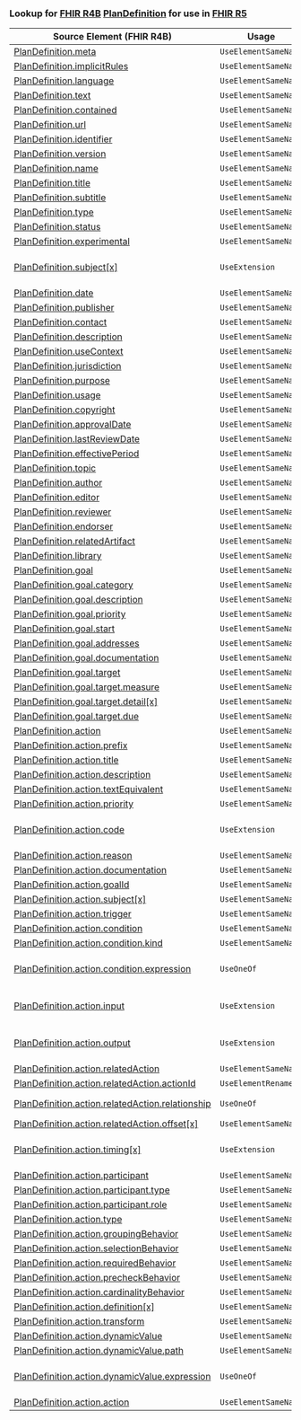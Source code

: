### Lookup for [FHIR R4B](https://hl7.org/fhir/R4B/) [PlanDefinition](https://hl7.org/fhir/R4B/PlanDefinition.html) for use in [FHIR R5](https://hl7.org/fhir/R5/)

| Source Element (FHIR R4B) | Usage | Target |
| -------------- | ----- | ------ |
| [PlanDefinition.meta](https://hl7.org/fhir/R4B/PlanDefinition.html#resource) | `UseElementSameName` | [PlanDefinition.meta](https://hl7.org/fhir/R5/PlanDefinition.html#resource) |
| [PlanDefinition.implicitRules](https://hl7.org/fhir/R4B/PlanDefinition.html#resource) | `UseElementSameName` | [PlanDefinition.implicitRules](https://hl7.org/fhir/R5/PlanDefinition.html#resource) |
| [PlanDefinition.language](https://hl7.org/fhir/R4B/PlanDefinition.html#resource) | `UseElementSameName` | [PlanDefinition.language](https://hl7.org/fhir/R5/PlanDefinition.html#resource) |
| [PlanDefinition.text](https://hl7.org/fhir/R4B/PlanDefinition.html#resource) | `UseElementSameName` | [PlanDefinition.text](https://hl7.org/fhir/R5/PlanDefinition.html#resource) |
| [PlanDefinition.contained](https://hl7.org/fhir/R4B/PlanDefinition.html#resource) | `UseElementSameName` | [PlanDefinition.contained](https://hl7.org/fhir/R5/PlanDefinition.html#resource) |
| [PlanDefinition.url](https://hl7.org/fhir/R4B/PlanDefinition.html#resource) | `UseElementSameName` | [PlanDefinition.url](https://hl7.org/fhir/R5/PlanDefinition.html#resource) |
| [PlanDefinition.identifier](https://hl7.org/fhir/R4B/PlanDefinition.html#resource) | `UseElementSameName` | [PlanDefinition.identifier](https://hl7.org/fhir/R5/PlanDefinition.html#resource) |
| [PlanDefinition.version](https://hl7.org/fhir/R4B/PlanDefinition.html#resource) | `UseElementSameName` | [PlanDefinition.version](https://hl7.org/fhir/R5/PlanDefinition.html#resource) |
| [PlanDefinition.name](https://hl7.org/fhir/R4B/PlanDefinition.html#resource) | `UseElementSameName` | [PlanDefinition.name](https://hl7.org/fhir/R5/PlanDefinition.html#resource) |
| [PlanDefinition.title](https://hl7.org/fhir/R4B/PlanDefinition.html#resource) | `UseElementSameName` | [PlanDefinition.title](https://hl7.org/fhir/R5/PlanDefinition.html#resource) |
| [PlanDefinition.subtitle](https://hl7.org/fhir/R4B/PlanDefinition.html#resource) | `UseElementSameName` | [PlanDefinition.subtitle](https://hl7.org/fhir/R5/PlanDefinition.html#resource) |
| [PlanDefinition.type](https://hl7.org/fhir/R4B/PlanDefinition.html#resource) | `UseElementSameName` | [PlanDefinition.type](https://hl7.org/fhir/R5/PlanDefinition.html#resource) |
| [PlanDefinition.status](https://hl7.org/fhir/R4B/PlanDefinition.html#resource) | `UseElementSameName` | [PlanDefinition.status](https://hl7.org/fhir/R5/PlanDefinition.html#resource) |
| [PlanDefinition.experimental](https://hl7.org/fhir/R4B/PlanDefinition.html#resource) | `UseElementSameName` | [PlanDefinition.experimental](https://hl7.org/fhir/R5/PlanDefinition.html#resource) |
| [PlanDefinition.subject[x]](https://hl7.org/fhir/R4B/PlanDefinition.html#resource) | `UseExtension` | [http://hl7.org/fhir/4.3/StructureDefinition/extension-PlanDefinition.subject](StructureDefinition-ext-R4B-PlanDefinition.subject.html) |
| [PlanDefinition.date](https://hl7.org/fhir/R4B/PlanDefinition.html#resource) | `UseElementSameName` | [PlanDefinition.date](https://hl7.org/fhir/R5/PlanDefinition.html#resource) |
| [PlanDefinition.publisher](https://hl7.org/fhir/R4B/PlanDefinition.html#resource) | `UseElementSameName` | [PlanDefinition.publisher](https://hl7.org/fhir/R5/PlanDefinition.html#resource) |
| [PlanDefinition.contact](https://hl7.org/fhir/R4B/PlanDefinition.html#resource) | `UseElementSameName` | [PlanDefinition.contact](https://hl7.org/fhir/R5/PlanDefinition.html#resource) |
| [PlanDefinition.description](https://hl7.org/fhir/R4B/PlanDefinition.html#resource) | `UseElementSameName` | [PlanDefinition.description](https://hl7.org/fhir/R5/PlanDefinition.html#resource) |
| [PlanDefinition.useContext](https://hl7.org/fhir/R4B/PlanDefinition.html#resource) | `UseElementSameName` | [PlanDefinition.useContext](https://hl7.org/fhir/R5/PlanDefinition.html#resource) |
| [PlanDefinition.jurisdiction](https://hl7.org/fhir/R4B/PlanDefinition.html#resource) | `UseElementSameName` | [PlanDefinition.jurisdiction](https://hl7.org/fhir/R5/PlanDefinition.html#resource) |
| [PlanDefinition.purpose](https://hl7.org/fhir/R4B/PlanDefinition.html#resource) | `UseElementSameName` | [PlanDefinition.purpose](https://hl7.org/fhir/R5/PlanDefinition.html#resource) |
| [PlanDefinition.usage](https://hl7.org/fhir/R4B/PlanDefinition.html#resource) | `UseElementSameName` | [PlanDefinition.usage](https://hl7.org/fhir/R5/PlanDefinition.html#resource) |
| [PlanDefinition.copyright](https://hl7.org/fhir/R4B/PlanDefinition.html#resource) | `UseElementSameName` | [PlanDefinition.copyright](https://hl7.org/fhir/R5/PlanDefinition.html#resource) |
| [PlanDefinition.approvalDate](https://hl7.org/fhir/R4B/PlanDefinition.html#resource) | `UseElementSameName` | [PlanDefinition.approvalDate](https://hl7.org/fhir/R5/PlanDefinition.html#resource) |
| [PlanDefinition.lastReviewDate](https://hl7.org/fhir/R4B/PlanDefinition.html#resource) | `UseElementSameName` | [PlanDefinition.lastReviewDate](https://hl7.org/fhir/R5/PlanDefinition.html#resource) |
| [PlanDefinition.effectivePeriod](https://hl7.org/fhir/R4B/PlanDefinition.html#resource) | `UseElementSameName` | [PlanDefinition.effectivePeriod](https://hl7.org/fhir/R5/PlanDefinition.html#resource) |
| [PlanDefinition.topic](https://hl7.org/fhir/R4B/PlanDefinition.html#resource) | `UseElementSameName` | [PlanDefinition.topic](https://hl7.org/fhir/R5/PlanDefinition.html#resource) |
| [PlanDefinition.author](https://hl7.org/fhir/R4B/PlanDefinition.html#resource) | `UseElementSameName` | [PlanDefinition.author](https://hl7.org/fhir/R5/PlanDefinition.html#resource) |
| [PlanDefinition.editor](https://hl7.org/fhir/R4B/PlanDefinition.html#resource) | `UseElementSameName` | [PlanDefinition.editor](https://hl7.org/fhir/R5/PlanDefinition.html#resource) |
| [PlanDefinition.reviewer](https://hl7.org/fhir/R4B/PlanDefinition.html#resource) | `UseElementSameName` | [PlanDefinition.reviewer](https://hl7.org/fhir/R5/PlanDefinition.html#resource) |
| [PlanDefinition.endorser](https://hl7.org/fhir/R4B/PlanDefinition.html#resource) | `UseElementSameName` | [PlanDefinition.endorser](https://hl7.org/fhir/R5/PlanDefinition.html#resource) |
| [PlanDefinition.relatedArtifact](https://hl7.org/fhir/R4B/PlanDefinition.html#resource) | `UseElementSameName` | [PlanDefinition.relatedArtifact](https://hl7.org/fhir/R5/PlanDefinition.html#resource) |
| [PlanDefinition.library](https://hl7.org/fhir/R4B/PlanDefinition.html#resource) | `UseElementSameName` | [PlanDefinition.library](https://hl7.org/fhir/R5/PlanDefinition.html#resource) |
| [PlanDefinition.goal](https://hl7.org/fhir/R4B/PlanDefinition.html#resource) | `UseElementSameName` | [PlanDefinition.goal](https://hl7.org/fhir/R5/PlanDefinition.html#resource) |
| [PlanDefinition.goal.category](https://hl7.org/fhir/R4B/PlanDefinition.html#resource) | `UseElementSameName` | [PlanDefinition.goal.category](https://hl7.org/fhir/R5/PlanDefinition.html#resource) |
| [PlanDefinition.goal.description](https://hl7.org/fhir/R4B/PlanDefinition.html#resource) | `UseElementSameName` | [PlanDefinition.goal.description](https://hl7.org/fhir/R5/PlanDefinition.html#resource) |
| [PlanDefinition.goal.priority](https://hl7.org/fhir/R4B/PlanDefinition.html#resource) | `UseElementSameName` | [PlanDefinition.goal.priority](https://hl7.org/fhir/R5/PlanDefinition.html#resource) |
| [PlanDefinition.goal.start](https://hl7.org/fhir/R4B/PlanDefinition.html#resource) | `UseElementSameName` | [PlanDefinition.goal.start](https://hl7.org/fhir/R5/PlanDefinition.html#resource) |
| [PlanDefinition.goal.addresses](https://hl7.org/fhir/R4B/PlanDefinition.html#resource) | `UseElementSameName` | [PlanDefinition.goal.addresses](https://hl7.org/fhir/R5/PlanDefinition.html#resource) |
| [PlanDefinition.goal.documentation](https://hl7.org/fhir/R4B/PlanDefinition.html#resource) | `UseElementSameName` | [PlanDefinition.goal.documentation](https://hl7.org/fhir/R5/PlanDefinition.html#resource) |
| [PlanDefinition.goal.target](https://hl7.org/fhir/R4B/PlanDefinition.html#resource) | `UseElementSameName` | [PlanDefinition.goal.target](https://hl7.org/fhir/R5/PlanDefinition.html#resource) |
| [PlanDefinition.goal.target.measure](https://hl7.org/fhir/R4B/PlanDefinition.html#resource) | `UseElementSameName` | [PlanDefinition.goal.target.measure](https://hl7.org/fhir/R5/PlanDefinition.html#resource) |
| [PlanDefinition.goal.target.detail[x]](https://hl7.org/fhir/R4B/PlanDefinition.html#resource) | `UseElementSameName` | [PlanDefinition.goal.target.detail[x]](https://hl7.org/fhir/R5/PlanDefinition.html#resource) |
| [PlanDefinition.goal.target.due](https://hl7.org/fhir/R4B/PlanDefinition.html#resource) | `UseElementSameName` | [PlanDefinition.goal.target.due](https://hl7.org/fhir/R5/PlanDefinition.html#resource) |
| [PlanDefinition.action](https://hl7.org/fhir/R4B/PlanDefinition.html#resource) | `UseElementSameName` | [PlanDefinition.action](https://hl7.org/fhir/R5/PlanDefinition.html#resource) |
| [PlanDefinition.action.prefix](https://hl7.org/fhir/R4B/PlanDefinition.html#resource) | `UseElementSameName` | [PlanDefinition.action.prefix](https://hl7.org/fhir/R5/PlanDefinition.html#resource) |
| [PlanDefinition.action.title](https://hl7.org/fhir/R4B/PlanDefinition.html#resource) | `UseElementSameName` | [PlanDefinition.action.title](https://hl7.org/fhir/R5/PlanDefinition.html#resource) |
| [PlanDefinition.action.description](https://hl7.org/fhir/R4B/PlanDefinition.html#resource) | `UseElementSameName` | [PlanDefinition.action.description](https://hl7.org/fhir/R5/PlanDefinition.html#resource) |
| [PlanDefinition.action.textEquivalent](https://hl7.org/fhir/R4B/PlanDefinition.html#resource) | `UseElementSameName` | [PlanDefinition.action.textEquivalent](https://hl7.org/fhir/R5/PlanDefinition.html#resource) |
| [PlanDefinition.action.priority](https://hl7.org/fhir/R4B/PlanDefinition.html#resource) | `UseElementSameName` | [PlanDefinition.action.priority](https://hl7.org/fhir/R5/PlanDefinition.html#resource) |
| [PlanDefinition.action.code](https://hl7.org/fhir/R4B/PlanDefinition.html#resource) | `UseExtension` | [http://hl7.org/fhir/4.3/StructureDefinition/extension-PlanDefinition.action.code](StructureDefinition-ext-R4B-PlanDefinition.ac.code.html) |
| [PlanDefinition.action.reason](https://hl7.org/fhir/R4B/PlanDefinition.html#resource) | `UseElementSameName` | [PlanDefinition.action.reason](https://hl7.org/fhir/R5/PlanDefinition.html#resource) |
| [PlanDefinition.action.documentation](https://hl7.org/fhir/R4B/PlanDefinition.html#resource) | `UseElementSameName` | [PlanDefinition.action.documentation](https://hl7.org/fhir/R5/PlanDefinition.html#resource) |
| [PlanDefinition.action.goalId](https://hl7.org/fhir/R4B/PlanDefinition.html#resource) | `UseElementSameName` | [PlanDefinition.action.goalId](https://hl7.org/fhir/R5/PlanDefinition.html#resource) |
| [PlanDefinition.action.subject[x]](https://hl7.org/fhir/R4B/PlanDefinition.html#resource) | `UseElementSameName` | [PlanDefinition.action.subject[x]](https://hl7.org/fhir/R5/PlanDefinition.html#resource) |
| [PlanDefinition.action.trigger](https://hl7.org/fhir/R4B/PlanDefinition.html#resource) | `UseElementSameName` | [PlanDefinition.action.trigger](https://hl7.org/fhir/R5/PlanDefinition.html#resource) |
| [PlanDefinition.action.condition](https://hl7.org/fhir/R4B/PlanDefinition.html#resource) | `UseElementSameName` | [PlanDefinition.action.condition](https://hl7.org/fhir/R5/PlanDefinition.html#resource) |
| [PlanDefinition.action.condition.kind](https://hl7.org/fhir/R4B/PlanDefinition.html#resource) | `UseElementSameName` | [PlanDefinition.action.condition.kind](https://hl7.org/fhir/R5/PlanDefinition.html#resource) |
| [PlanDefinition.action.condition.expression](https://hl7.org/fhir/R4B/PlanDefinition.html#resource) | `UseOneOf` | [PlanDefinition.action.condition.expression](https://hl7.org/fhir/R5/PlanDefinition.html#resource)<br />[PlanDefinition.action.condition.expression](https://hl7.org/fhir/R5/PlanDefinition.html#resource)<br />[PlanDefinition.action.condition.expression](https://hl7.org/fhir/R5/PlanDefinition.html#resource) |
| [PlanDefinition.action.input](https://hl7.org/fhir/R4B/PlanDefinition.html#resource) | `UseExtension` | [http://hl7.org/fhir/4.3/StructureDefinition/extension-PlanDefinition.action.input](StructureDefinition-ext-R4B-PlanDefinition.ac.input.html) |
| [PlanDefinition.action.output](https://hl7.org/fhir/R4B/PlanDefinition.html#resource) | `UseExtension` | [http://hl7.org/fhir/4.3/StructureDefinition/extension-PlanDefinition.action.output](StructureDefinition-ext-R4B-PlanDefinition.ac.output.html) |
| [PlanDefinition.action.relatedAction](https://hl7.org/fhir/R4B/PlanDefinition.html#resource) | `UseElementSameName` | [PlanDefinition.action.relatedAction](https://hl7.org/fhir/R5/PlanDefinition.html#resource) |
| [PlanDefinition.action.relatedAction.actionId](https://hl7.org/fhir/R4B/PlanDefinition.html#resource) | `UseElementRenamed` | [PlanDefinition.action.relatedAction.targetId](https://hl7.org/fhir/R5/PlanDefinition.html#resource) |
| [PlanDefinition.action.relatedAction.relationship](https://hl7.org/fhir/R4B/PlanDefinition.html#resource) | `UseOneOf` | [PlanDefinition.action.relatedAction.relationship](https://hl7.org/fhir/R5/PlanDefinition.html#resource)<br />[PlanDefinition.action.relatedAction.endRelationship](https://hl7.org/fhir/R5/PlanDefinition.html#resource) |
| [PlanDefinition.action.relatedAction.offset[x]](https://hl7.org/fhir/R4B/PlanDefinition.html#resource) | `UseElementSameName` | [PlanDefinition.action.relatedAction.offset[x]](https://hl7.org/fhir/R5/PlanDefinition.html#resource) |
| [PlanDefinition.action.timing[x]](https://hl7.org/fhir/R4B/PlanDefinition.html#resource) | `UseExtension` | [http://hl7.org/fhir/4.3/StructureDefinition/extension-PlanDefinition.action.timing](StructureDefinition-ext-R4B-PlanDefinition.ac.timing.html) |
| [PlanDefinition.action.participant](https://hl7.org/fhir/R4B/PlanDefinition.html#resource) | `UseElementSameName` | [PlanDefinition.action.participant](https://hl7.org/fhir/R5/PlanDefinition.html#resource) |
| [PlanDefinition.action.participant.type](https://hl7.org/fhir/R4B/PlanDefinition.html#resource) | `UseElementSameName` | [PlanDefinition.action.participant.type](https://hl7.org/fhir/R5/PlanDefinition.html#resource) |
| [PlanDefinition.action.participant.role](https://hl7.org/fhir/R4B/PlanDefinition.html#resource) | `UseElementSameName` | [PlanDefinition.action.participant.role](https://hl7.org/fhir/R5/PlanDefinition.html#resource) |
| [PlanDefinition.action.type](https://hl7.org/fhir/R4B/PlanDefinition.html#resource) | `UseElementSameName` | [PlanDefinition.action.type](https://hl7.org/fhir/R5/PlanDefinition.html#resource) |
| [PlanDefinition.action.groupingBehavior](https://hl7.org/fhir/R4B/PlanDefinition.html#resource) | `UseElementSameName` | [PlanDefinition.action.groupingBehavior](https://hl7.org/fhir/R5/PlanDefinition.html#resource) |
| [PlanDefinition.action.selectionBehavior](https://hl7.org/fhir/R4B/PlanDefinition.html#resource) | `UseElementSameName` | [PlanDefinition.action.selectionBehavior](https://hl7.org/fhir/R5/PlanDefinition.html#resource) |
| [PlanDefinition.action.requiredBehavior](https://hl7.org/fhir/R4B/PlanDefinition.html#resource) | `UseElementSameName` | [PlanDefinition.action.requiredBehavior](https://hl7.org/fhir/R5/PlanDefinition.html#resource) |
| [PlanDefinition.action.precheckBehavior](https://hl7.org/fhir/R4B/PlanDefinition.html#resource) | `UseElementSameName` | [PlanDefinition.action.precheckBehavior](https://hl7.org/fhir/R5/PlanDefinition.html#resource) |
| [PlanDefinition.action.cardinalityBehavior](https://hl7.org/fhir/R4B/PlanDefinition.html#resource) | `UseElementSameName` | [PlanDefinition.action.cardinalityBehavior](https://hl7.org/fhir/R5/PlanDefinition.html#resource) |
| [PlanDefinition.action.definition[x]](https://hl7.org/fhir/R4B/PlanDefinition.html#resource) | `UseElementSameName` | [PlanDefinition.action.definition[x]](https://hl7.org/fhir/R5/PlanDefinition.html#resource) |
| [PlanDefinition.action.transform](https://hl7.org/fhir/R4B/PlanDefinition.html#resource) | `UseElementSameName` | [PlanDefinition.action.transform](https://hl7.org/fhir/R5/PlanDefinition.html#resource) |
| [PlanDefinition.action.dynamicValue](https://hl7.org/fhir/R4B/PlanDefinition.html#resource) | `UseElementSameName` | [PlanDefinition.action.dynamicValue](https://hl7.org/fhir/R5/PlanDefinition.html#resource) |
| [PlanDefinition.action.dynamicValue.path](https://hl7.org/fhir/R4B/PlanDefinition.html#resource) | `UseElementSameName` | [PlanDefinition.action.dynamicValue.path](https://hl7.org/fhir/R5/PlanDefinition.html#resource) |
| [PlanDefinition.action.dynamicValue.expression](https://hl7.org/fhir/R4B/PlanDefinition.html#resource) | `UseOneOf` | [PlanDefinition.action.dynamicValue.expression](https://hl7.org/fhir/R5/PlanDefinition.html#resource)<br />[PlanDefinition.action.dynamicValue.expression](https://hl7.org/fhir/R5/PlanDefinition.html#resource)<br />[PlanDefinition.action.dynamicValue.expression](https://hl7.org/fhir/R5/PlanDefinition.html#resource) |
| [PlanDefinition.action.action](https://hl7.org/fhir/R4B/PlanDefinition.html#resource) | `UseElementSameName` | [PlanDefinition.action.action](https://hl7.org/fhir/R5/PlanDefinition.html#resource) |
